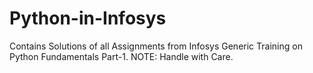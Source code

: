 # Python-in-Infosys
Contains Solutions of all Assignments from Infosys Generic Training on Python Fundamentals Part-1.
NOTE: Handle with Care.
